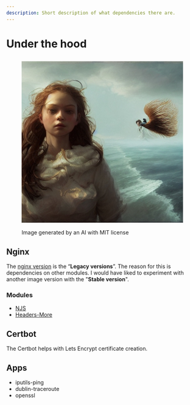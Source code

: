 ```yaml
---
description: Short description of what dependencies there are.
---
```


# Under the hood

##

<figure><img src="../../.gitbook/assets/6ff03146-a0d6-4d26-bb82-6b2410c99268.jpeg" alt=""><figcaption><p>Image generated by an AI with MIT license</p></figcaption></figure>

## Nginx

The [nginx version](http://nginx.org/en/download.html) is the “**Legacy versions**”. The reason for this is dependencies on other modules. I would have liked to experiment with another image version with the "**Stable version**".

### Modules

* [NJS](http://nginx.org/en/docs/njs/changes.html)
* [Headers-More](../installation/long-setup/)

## Certbot

The Certbot helps with Lets Encrypt certificate creation.



## Apps

* iputils-ping
* dublin-traceroute
* openssl

